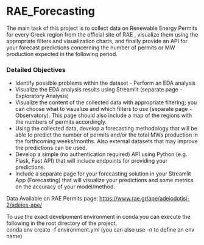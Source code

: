 # RAE_Forecasting
The main task of this project is to collect data on Renewable Energy Permits for every Greek region from the official site of RAE , visualize them using the appropriate filters and visualization charts, and finally provide an API for your forecast predictions concerning the number of permits or MW production expected in the following period.


### Detailed Objectives

- Identify possible problems within the dataset - Perform an EDA analysis
- Visualize the EDA analysis results using Streamlit (separate page - Exploratory
Analysis)
- Visualize the content of the collected data with appropriate filtering; you can choose
what to visualize and which filters to use (separate page - Observatory). This page
should also include a map of the regions with the numbers of permits accordingly.
- Using the collected data, develop a forecasting methodology that will be able to
predict the number of permits and/or the total MWs production in the forthcoming
weeks/months. Also external datasets that may improve the predictions can be used.
- Develop a simple (no authentication required) API using Python (e.g. Flask, Fast
API) that will include endpoints for providing your predictions.
- Include a separate page for your forecasting solution in your Streamlit App
(Forecasting) that will visualize your predictions and some metrics on the accuracy of
your model/method.

Data Available on RAE Permits page: https://www.rae.gr/ape/adeiodotisi-2/adeies-ape/

To use the exact develpoment environment in conda you can execute the following in the root directory of the project. <br>
conda env create -f environment.yml (you can also use -n <name> to define an env name)